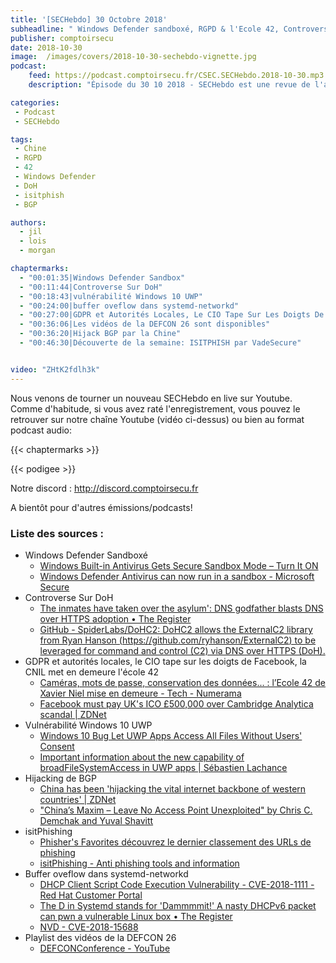 ```yaml
---
title: '[SECHebdo] 30 Octobre 2018'
subheadline: " Windows Defender sandboxé, RGPD & l'Ecole 42, Controverse DoH, Vuln Win10 UWP, Hijack BGP, Vuln Sytemd, isitphishing, etc."
publisher: comptoirsecu
date: 2018-10-30
image:  /images/covers/2018-10-30-sechebdo-vignette.jpg
podcast:
    feed: https://podcast.comptoirsecu.fr/CSEC.SECHebdo.2018-10-30.mp3
    description: "Épisode du 30 10 2018 - SECHebdo est une revue de l'actualité cybersécurité réalisée en live sur Youtube, généralement le mardi soir."

categories:
 - Podcast
 - SECHebdo

tags:
 - Chine
 - RGPD
 - 42
 - Windows Defender
 - DoH
 - isitphish 
 - BGP

authors:
  - jil
  - lois
  - morgan

chaptermarks:
  - "00:01:35|Windows Defender Sandbox"
  - "00:11:44|Controverse Sur DoH"
  - "00:18:43|vulnérabilité Windows 10 UWP"
  - "00:24:00|buffer oveflow dans systemd-networkd"
  - "00:27:00|GDPR et Autorités Locales, Le CIO Tape Sur Les Doigts De Facebook, La CNIL Met En Demeure 42"
  - "00:36:06|Les vidéos de la DEFCON 26 sont disponibles"
  - "00:36:20|Hijack BGP par la Chine"
  - "00:46:30|Découverte de la semaine: ISITPHISH par VadeSecure"


video: "ZHtK2fdlh3k"
---
```


Nous venons de tourner un nouveau SECHebdo en live sur Youtube. Comme d'habitude, si vous avez raté l'enregistrement, vous pouvez le retrouver sur notre chaîne Youtube (vidéo ci-dessus) ou bien au format podcast audio:

{{< chaptermarks >}}

{{< podigee >}}

Notre discord : <http://discord.comptoirsecu.fr>

A bientôt pour d'autres émissions/podcasts!

### Liste des sources :

*  Windows Defender Sandboxé
	* [Windows Built-in Antivirus Gets Secure Sandbox Mode – Turn It ON](https://thehackernews.com/2018/10/windows-defender-antivirus-sandbox.html)
	* [Windows Defender Antivirus can now run in a sandbox - Microsoft Secure](https://cloudblogs.microsoft.com/microsoftsecure/2018/10/26/windows-defender-antivirus-can-now-run-in-a-sandbox/)
*  Controverse Sur DoH
	* [The inmates have taken over the asylum': DNS godfather blasts DNS over HTTPS adoption • The Register](https://www.theregister.co.uk/2018/10/23/paul_vixie_slaps_doh_as_dns_privacy_feature_becomes_a_standard/)
	* [GitHub - SpiderLabs/DoHC2: DoHC2 allows the ExternalC2 library from Ryan Hanson (https://github.com/ryhanson/ExternalC2) to be leveraged for command and control (C2) via DNS over HTTPS (DoH).](https://github.com/SpiderLabs/DoHC2)
* GDPR et autorités locales, le CIO tape sur les doigts de Facebook, la CNIL met en demeure l'école 42
	* [Caméras, mots de passe, conservation des données... : l’Ecole 42 de Xavier Niel mise en demeure - Tech - Numerama](https://www.numerama.com/tech/435731-cameras-mots-de-passe-conservation-des-donnees-lecole-42-mise-en-demeure.html)
	* [Facebook must pay UK's ICO £500,000 over Cambridge Analytica scandal | ZDNet](https://www.zdnet.com/article/facebook-must-pay-uks-ico-500000-over-cambridge-analytica-scandal/)
*  Vulnérabilité Windows 10 UWP
	* [Windows 10 Bug Let UWP Apps Access All Files Without Users' Consent](https://thehackernews.com/2018/10/windows10-uwp-apps.html)
	* [Important information about the new capability of broadFileSystemAccess in UWP apps | Sébastien Lachance](http://www.dotnetapp.com/?p=438)
*  Hijacking de BGP
	* [China has been 'hijacking the vital internet backbone of western countries' | ZDNet](https://www.zdnet.com/article/china-has-been-hijacking-the-vital-internet-backbone-of-western-countries/)
	* ["China’s Maxim – Leave No Access Point Unexploited" by Chris C. Demchak and Yuval Shavitt](https://scholarcommons.usf.edu/mca/vol3/iss1/7/)
*  isitPhishing
	* [Phisher's Favorites découvrez le dernier classement des URLs de phishing](https://www.vadesecure.com/fr/microsoft-decroche-la-premiere-place-de-notre-nouveau-classement-phishers-favorites/)
	* [isitPhishing - Anti phishing tools and information](https://www.isitphishing.ai/)
*  Buffer oveflow dans systemd-networkd
	* [DHCP Client Script Code Execution Vulnerability - CVE-2018-1111 - Red Hat Customer Portal](https://access.redhat.com/security/vulnerabilities/3442151)
	* [The D in Systemd stands for 'Dammmmit!' A nasty DHCPv6 packet can pwn a vulnerable Linux box • The Register](https://www.theregister.co.uk/2018/10/26/systemd_dhcpv6_rce/)
	* [NVD - CVE-2018-15688](https://nvd.nist.gov/vuln/detail/CVE-2018-15688)
*  Playlist des vidéos de la DEFCON 26
	* [DEFCONConference - YouTube](https://www.youtube.com/user/DEFCONConference/videos)
